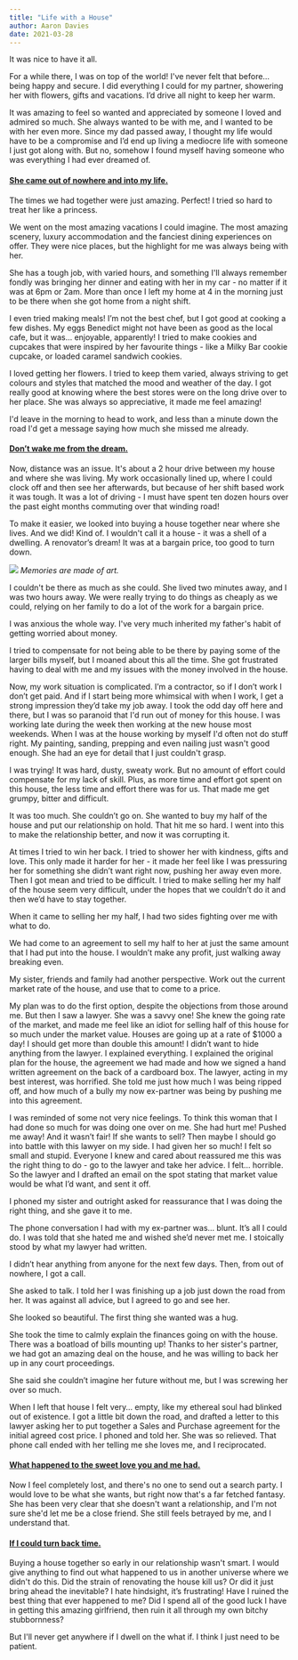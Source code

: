 ```yaml
---
title: "Life with a House"
author: Aaron Davies
date: 2021-03-28
---
```


It was nice to have it all.

For a while there, I was on top of the world! I've never felt that before… being happy and secure. I did everything I could for my partner, showering her with flowers, gifts and vacations. I’d drive all night to keep her warm.

It was amazing to feel so wanted and appreciated by someone I loved and admired so much. She always wanted to be with me, and I wanted to be with her even more. Since my dad passed away, I thought my life would have to be a compromise and I’d end up living a mediocre life with someone I just got along with. But no, somehow I found myself having someone who was everything I had ever dreamed of.

#### **[She came out of nowhere and into my life.](https://www.youtube.com/watch?v=1AJmKkU5POA)**

The times we had together were just amazing. Perfect! I tried so hard to treat her like a princess. 

We went on the most amazing vacations I could imagine. The most amazing scenery, luxury accommodation and the fanciest dining experiences on offer. They were nice places, but the highlight for me was always being with her.

She has a tough job, with varied hours, and something I'll always remember fondly was bringing her dinner and eating with her in my car - no matter if it was at 6pm or 2am. More than once I left my home at 4 in the morning just to be there when she got home from a night shift.

I even tried making meals! I’m not the best chef, but I got good at cooking a few dishes. My eggs Benedict might not have been as good as the local cafe, but it was… enjoyable, apparently! I tried to make cookies and cupcakes that were inspired by her favourite things - like a Milky Bar cookie cupcake, or loaded caramel sandwich cookies.

I loved getting her flowers. I tried to keep them varied, always striving to get colours and styles that matched the mood and weather of the day. I got really good at knowing where the best stores were on the long drive over to her place. She was always so appreciative, it made me feel amazing!

I'd leave in the morning to head to work, and less than a minute down the road I'd get a message saying how much she missed me already.

#### **[Don’t wake me from the dream.](https://www.youtube.com/watch?v=03qBqP2I4p8)**

Now, distance was an issue. It's about a 2 hour drive between my house and where she was living. My work occasionally lined up, where I could clock off and then see her afterwards, but because of her shift based work it was tough. It was a lot of driving - I must have spent ten dozen hours over the past eight months commuting over that winding road!

To make it easier, we looked into buying a house together near where she lives. And we did! Kind of. I wouldn't call it a house - it was a shell of a dwelling. A renovator’s dream! It was at a bargain price, too good to turn down.

[![](/media/images/blog/houseimage3.jpg)](/media/images/blog/houseimage3.jpg)
_Memories are made of art._

I couldn't be there as much as she could. She lived two minutes away, and I was two hours away. We were really trying to do things as cheaply as we could, relying on her family to do a lot of the work for a bargain price.

I was anxious the whole way. I've very much inherited my father's habit of getting worried about money.  

I tried to compensate for not being able to be there by paying some of the larger bills myself, but I moaned about this all the time. She got frustrated having to deal with me and my issues with the money involved in the house.

Now, my work situation is complicated. I’m a contractor, so if I don’t work I don’t get paid. And if I start being more whimsical with when I work, I get a strong impression they’d take my job away. I took the odd day off here and there, but I was so paranoid that I'd run out of money for this house. I was working late during the week then working at the new house most weekends. When I was at the house working by myself I'd often not do stuff right. My painting, sanding, prepping and even nailing just wasn't good enough. She had an eye for detail that I just couldn't grasp.

I was trying! It was hard, dusty, sweaty work. But no amount of effort could compensate for my lack of skill. Plus, as more time and effort got spent on this house, the less time and effort there was for us. That made me get grumpy, bitter and difficult. 

It was too much. She couldn’t go on. She wanted to buy my half of the house and put our relationship on hold. That hit me so hard. I went into this to make the relationship better, and now it was corrupting it. 

At times I tried to win her back. I tried to shower her with kindness, gifts and love. This only made it harder for her - it made her feel like I was pressuring her for something she didn’t want right now, pushing her away even more. Then I got mean and tried to be difficult. I tried to make selling her my half of the house seem very difficult, under the hopes that we couldn’t do it and then we’d have to stay together.

When it came to selling her my half, I had two sides fighting over me with what to do. 

We had come to an agreement to sell my half to her at just the same amount that I had put into the house. I wouldn’t make any profit, just walking away breaking even.

My sister, friends and family had another perspective. Work out the current market rate of the house, and use that to come to a price. 

My plan was to do the first option, despite the objections from those around me. But then I saw a lawyer. She was a savvy one! She knew the going rate of the market, and made me feel like an idiot for selling half of this house for so much under the market value. Houses are going up at a rate of $1000 a day! I should get more than double this amount! I didn’t want to hide anything from the lawyer. I explained everything. I explained the original plan for the house, the agreement we had made and how we signed a hand written agreement on the back of a cardboard box. The lawyer, acting in my best interest, was horrified. She told me just how much I was being ripped off, and how much of a bully my now ex-partner was being by pushing me into this agreement.

I was reminded of some not very nice feelings. To think this woman that I had done so much for was doing one over on me. She had hurt me! Pushed me away! And it wasn’t fair! If she wants to sell? Then maybe I should go into battle with this lawyer on my side. I had given her so much! I felt so small and stupid. Everyone I knew and cared about reassured me this was the right thing to do - go to the lawyer and take her advice. I felt… horrible. So the lawyer and I drafted an email on the spot stating that market value would be what I’d want, and sent it off.

I phoned my sister and outright asked for reassurance that I was doing the right thing, and she gave it to me. 

The phone conversation I had with my ex-partner was… blunt. It’s all I could do. I was told that she hated me and wished she’d never met me. I stoically stood by what my lawyer had written. 

I didn’t hear anything from anyone for the next few days. Then, from out of nowhere, I got a call.

She asked to talk. I told her I was finishing up a job just down the road from her. It was against all advice, but I agreed to go and see her.

She looked so beautiful. The first thing she wanted was a hug.

She took the time to calmly explain the finances going on with the house. There was a boatload of bills mounting up! Thanks to her sister's partner, we had got an amazing deal on the house, and he was willing to back her up in any court proceedings.

She said she couldn’t imagine her future without me, but I was screwing her over so much. 

When I left that house I felt very… empty, like my ethereal soul had blinked out of existence. I got a little bit down the road, and drafted a letter to this lawyer asking her to put together a Sales and Purchase agreement for the initial agreed cost price. I phoned and told her. She was so relieved. That phone call ended with her telling me she loves me, and I reciprocated.
 
#### **[What happened to the sweet love you and me had.](https://www.youtube.com/watch?v=XJ035W-2p6M)**

Now I feel completely lost, and there's no one to send out a search party. I would love to be what she wants, but right now that's a far fetched fantasy. She has been very clear that she doesn't want a relationship, and I'm not sure she'd let me be a close friend. She still feels betrayed by me, and I understand that.

#### **[If I could turn back time.](https://www.youtube.com/watch?v=Ls0WfopgR9k)**

Buying a house together so early in our relationship wasn't smart. I would give anything to find out what happened to us in another universe where we didn't do this. Did the strain of renovating the house kill us? Or did it just bring ahead the inevitable? I hate hindsight, it’s frustrating! Have I ruined the best thing that ever happened to me? Did I spend all of the good luck I have in getting this amazing girlfriend, then ruin it all through my own bitchy stubbornness? 

But I'll never get anywhere if I dwell on the what if. I think I just need to be patient.
